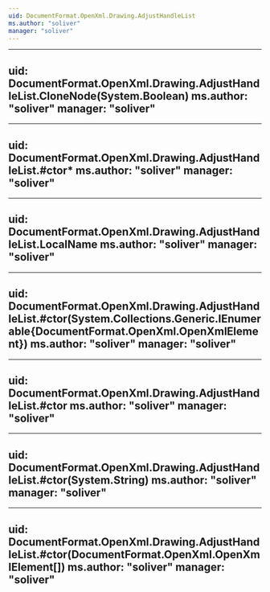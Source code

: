 ```yaml
---
uid: DocumentFormat.OpenXml.Drawing.AdjustHandleList
ms.author: "soliver"
manager: "soliver"
---
```


---
uid: DocumentFormat.OpenXml.Drawing.AdjustHandleList.CloneNode(System.Boolean)
ms.author: "soliver"
manager: "soliver"
---

---
uid: DocumentFormat.OpenXml.Drawing.AdjustHandleList.#ctor*
ms.author: "soliver"
manager: "soliver"
---

---
uid: DocumentFormat.OpenXml.Drawing.AdjustHandleList.LocalName
ms.author: "soliver"
manager: "soliver"
---

---
uid: DocumentFormat.OpenXml.Drawing.AdjustHandleList.#ctor(System.Collections.Generic.IEnumerable{DocumentFormat.OpenXml.OpenXmlElement})
ms.author: "soliver"
manager: "soliver"
---

---
uid: DocumentFormat.OpenXml.Drawing.AdjustHandleList.#ctor
ms.author: "soliver"
manager: "soliver"
---

---
uid: DocumentFormat.OpenXml.Drawing.AdjustHandleList.#ctor(System.String)
ms.author: "soliver"
manager: "soliver"
---

---
uid: DocumentFormat.OpenXml.Drawing.AdjustHandleList.#ctor(DocumentFormat.OpenXml.OpenXmlElement[])
ms.author: "soliver"
manager: "soliver"
---
